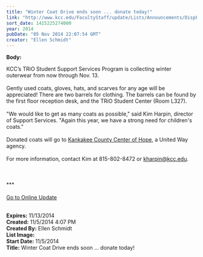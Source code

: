 ```yaml
---
title: "Winter Coat Drive ends soon ... donate today!"
link: "http://www.kcc.edu/FacultyStaff/update/Lists/Announcements/DispForm.aspx?ID=1713"
sort_date: 1415225274000
year: 2014
pubDate: "05 Nov 2014 22:07:54 GMT"
creator: "Ellen Schmidt"
---
```


<div><b>Body:</b> <div class="ExternalClassBE8B9F03806D4615BC3CC4628B7EDEA4"><p>KCC’s TRiO Student Support Services Program is collecting winter outerwear from now through Nov. 13.<br /><br />Gently used coats, gloves, hats, and scarves for any age will be appreciated! There are two barrels for clothing. The barrels can be found by the first floor reception desk, and the TRiO Student Center (Room L327).<br /><br />&quot;We would like to get as many coats as possible,&quot; said Kim Harpin, director of Support Services. &quot;Again this year, we have a strong need for children's coats.&quot;<br /><br />Donated coats will go to <a href="http://centerofhopek3.org/">Kankakee County Center of Hope</a>, a United Way agency.<br /><br />For more information, contact Kim at 815-802-8472 or <a href="mailto:kharpin@kcc.edu">kharpin@kcc.edu</a>.<br /><br /> <br /><br />***<br /><br /><a href="/update">Go to Online Update</a><br /> <br /></p></div></div>
<div><b>Expires:</b> 11/13/2014</div>
<div><b>Created:</b> 11/5/2014 4:07 PM</div>
<div><b>Created By:</b> Ellen Schmidt</div>
<div><b>List Image:</b> <a href="http://www.kcc.edu/FacultyStaff/update/Documents/winter_coat.png"></a></div>
<div><b>Start Date:</b> 11/5/2014</div>
<div><b>Title:</b> Winter Coat Drive ends soon ... donate today!</div>
